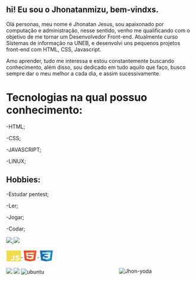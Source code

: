 ## hi! Eu sou o Jhonatanmizu, bem-vindxs.
<p>Olá personas, meu nome é Jhonatan Jesus, sou apaixonado por computação e administração, nesse sentido, venho me qualificando com o objetivo de me tornar um Desenvolvedor Front-end. Atualmente curso Sistemas de informação na UNEB, e desenvolvi uns pequenos projetos front-end com HTML, CSS, Javascript.</p>
<p>
Amo aprender, tudo me interessa e estou constantemente buscando conhecimento, além disso, sou dedicado em tudo aquilo que faço, busco sempre dar o meu melhor a cada dia, e assim sucessivamente.
</p>

<h1>Tecnologias na qual possuo conhecimento:</h1>

-HTML;

-CSS;

-JAVASCRIPT;

-LINUX;

<h2>Hobbies:</h2>

-Estudar pentest;

-Ler;

-Jogar;

-Codar;

<section>
  <a href="https://github.com/Jhonatanmizu">
  <img height="180em" src="https://github-readme-stats.vercel.app/api?username=jhonatanmizu&show_icons=true&theme=onedark&include_all_commits=true&count_private=true"/>
  <img height="180em" src="https://github-readme-stats.vercel.app/api/top-langs/?username=jhonatanmizu&layout=compact&langs_count=7&theme=onedark"/>
</div>
<div style="display: inline_block"><br>
  <img align="center" alt="Jhon-Js" height="30" width="40" src="https://raw.githubusercontent.com/devicons/devicon/master/icons/javascript/javascript-plain.svg">
  <img align="center" alt="Jhon-HTML" height="30" width="40" src="https://raw.githubusercontent.com/devicons/devicon/master/icons/html5/html5-original.svg">
  <img align="center" alt="Jhon-CSS" height="30" width="40" src="https://raw.githubusercontent.com/devicons/devicon/master/icons/css3/css3-original.svg">
  <br></br>
 
  <img align="right" width="200rem" height="200rem"  alt="Jhon-yoda" src="https://share-cdn.picrew.me/shareImg/org/202107/708151_lku6Dydv.png">
 
<div> 
  <a href="https://instagram.com/ojhonatanjesus" target="_blank"><img src="https://img.shields.io/badge/-Instagram-%23E4405F?style=for-the-badge&logo=instagram&logoColor=white" target="_blank"></a>
  <a href="https://www.linkedin.com/in/jhonatan-jesus-aa88501a4/" target="_blank"><img src="https://img.shields.io/badge/-LinkedIn-%230077B5?style=for-the-badge&logo=linkedin&logoColor=white" target="_blank"></a>

  <img src="https://img.shields.io/badge/Ubuntu-E95420?style=for-the-badge&logo=ubuntu&logoColor=white" alt="ubuntu">
  <!--  
  ![Snake animation](https://github.com/jhonatanmizu/jhonatanmizu/blob/output/github-contribution-grid-snake.svg)
 -->
</div>
</section>
